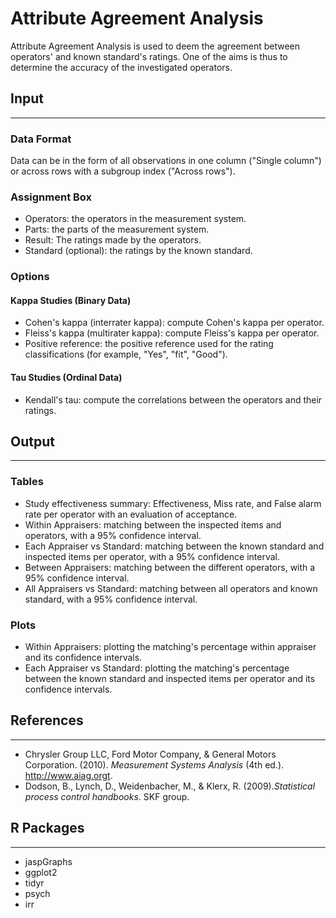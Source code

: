 Attribute Agreement Analysis
==========================
Attribute Agreement Analysis is used to deem the agreement between operators' and known standard's ratings. 
One of the aims is thus to determine the accuracy of the investigated operators. 

## Input
-------
### Data Format
Data can be in the form of all observations in one column ("Single column") or across rows with a subgroup index ("Across rows").

### Assignment Box
- Operators: the operators in the measurement system. 
- Parts: the parts of the measurement system.
- Result: The ratings made by the operators. 
- Standard (optional): the ratings by the known standard. 

### Options
#### Kappa Studies (Binary Data)
- Cohen's kappa (interrater kappa): compute Cohen's kappa per operator. 
- Fleiss's kappa (multirater kappa): compute Fleiss's kappa per operator. 
- Positive reference: the positive reference used for the rating classifications (for example, "Yes", "fit", "Good").

#### Tau Studies (Ordinal Data)
- Kendall's tau: compute the correlations between the operators and their ratings.

## Output 
-------
### Tables 
- Study effectiveness summary: Effectiveness, Miss rate, and False alarm rate per operator with an evaluation of acceptance.
- Within Appraisers: matching between the inspected items and operators, with a 95% confidence interval. 
- Each Appraiser vs Standard: matching between the known standard and inspected items per operator, with a 95% confidence interval.    
- Between Appraisers: matching between the different operators, with a 95% confidence interval.  
- All Appraisers vs Standard: matching between all operators and known standard, with a 95% confidence interval.  

### Plots
- Within Appraisers: plotting the matching's percentage within appraiser and its confidence intervals. 
- Each Appraiser vs Standard: plotting the matching's percentage between the known standard and inspected items per operator and its confidence intervals. 

## References 
-------
- Chrysler Group LLC, Ford Motor Company, & General Motors Corporation. (2010). *Measurement Systems Analysis* (4th ed.). http://www.aiag.orgt. 
- Dodson, B., Lynch, D., Weidenbacher, M., & Klerx, R. (2009).*Statistical process control handbooks*. SKF group.

## R Packages
-------
- jaspGraphs
- ggplot2
- tidyr
- psych
- irr